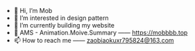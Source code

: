- 👋 Hi, I’m Mob
- 👀 I’m interested in design pattern
- 🌱 I’m currently building my website
- 💞️ AMS - Animation.Moive.Summary —— https://mobbbb.top
- 📫 How to reach me —— zaobiaokuxr795824@163.com

<!---
Mobbbb/Mobbbb is a ✨ special ✨ repository because its `README.md` (this file) appears on your GitHub profile.
You can click the Preview link to take a look at your changes.
--->
